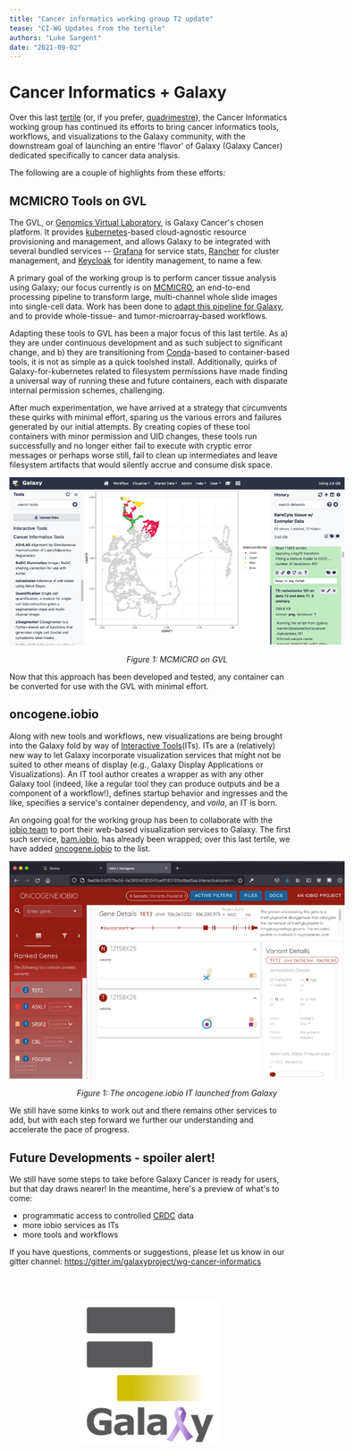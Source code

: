 ```yaml
---
title: "Cancer informatics working group T2 update"
tease: "CI-WG Updates from the tertile"
authors: "Luke Sargent"
date: "2021-09-02"
---
```


# Cancer Informatics + Galaxy
Over this last [tertile](https://en.wiktionary.org/wiki/tertile) (or, if you prefer, [quadrimestre](https://en.wiktionary.org/wiki/quadrimestre)), the Cancer Informatics working group has continued its efforts to bring cancer informatics tools, workflows, and visualizations to the Galaxy community, with the downstream goal of launching an entire 'flavor' of Galaxy (Galaxy Cancer) dedicated specifically to cancer data analysis.

The following are a couple of highlights from these efforts:

## MCMICRO Tools on GVL
The GVL, or [Genomics Virtual Laboratory](https://www.gvl.org.au/), is Galaxy Cancer's chosen platform. It provides [kubernetes](https://kubernetes.io/)-based cloud-agnostic resource provisioning and management, and allows Galaxy to be integrated with several bundled services -- [Grafana](https://grafana.com/) for service stats, [Rancher](https://rancher.com/) for cluster management, and [Keycloak](https://www.keycloak.org/) for identity management, to name a few.

A primary goal of the working group is to perform cancer tissue analysis using Galaxy; our focus currently is on [MCMICRO](https://mcmicro.org/), an end-to-end processing pipeline to transform large, multi-channel whole slide images into single-cell data. Work has been done to [adapt this pipeline for Galaxy](https://mcmicro.org/galaxy/), and to provide whole-tissue- and tumor-microarray-based workflows.

Adapting these tools to GVL has been a major focus of this last tertile. As a) they are under continuous development and as such subject to significant change, and b) they are transitioning from [Conda](https://docs.conda.io/en/latest/)-based to container-based tools, it is not as simple as a quick toolshed install. Additionally, quirks of Galaxy-for-kubernetes related to filesystem permissions have made finding a universal way of running these and future containers, each with disparate internal permission schemes, challenging.

After much experimentation, we have arrived at a strategy that circumvents these quirks with minimal effort, sparing us the various errors and failures generated by our initial attempts. By creating copies of these tool containers with minor permission and UID changes, these tools run successfully and no longer either fail to execute with cryptic error messages or perhaps worse still, fail to clean up intermediates and leave filesystem artifacts that would silently accrue and consume disk space.

<div style="text-align:center;width:600px;margin-left: auto;margin-right: auto;">

![A completed MCMICRO run showing a map of cell-states](mcmicro.png)

*Figure 1: MCMICRO on GVL*

</div>

Now that this approach has been developed and tested, any container can be converted for use with the GVL with minimal effort.


## oncogene.iobio
Along with new tools and workflows, new visualizations are being brought into the Galaxy fold by way of [Interactive Tools](https://training.galaxyproject.org/training-material/topics/admin/tutorials/interactive-tools/slides.html)(ITs). ITs are a (relatively) new way to let Galaxy incorporate visualization services that might not be suited to other means of display (e.g., Galaxy Display Applications or Visualizations). An IT tool author creates a wrapper as with any other Galaxy tool (indeed, like a regular tool they can produce outputs and be a component of a workflow!), defines startup behavior and ingresses and the like, specifies a service's container dependency, and *voila*, an IT is born.

An ongoing goal for the working group has been to collaborate with the [iobio team](https://iobio.io/about.html) to port their web-based visualization services to Galaxy. The first such service, [bam.iobio](https://bam.iobio.io), has already been wrapped; over this last tertile, we have added [oncogene.iobio](http://oncogene.iobio.io) to the list.

<div style="text-align:center;width:600px;margin-left: auto;margin-right: auto;">

![The oncogene.iobio IT launched from Galaxy](oncogene.png)

*Figure 1: The oncogene.iobio IT launched from Galaxy*

</div>

We still have some kinks to work out and there remains other services to add, but with each step forward we further our understanding and accelerate the pace of progress.

## Future Developments - spoiler alert!

We still have some steps to take before Galaxy Cancer is ready for users, but that day draws nearer! In the meantime, here's a preview of what's to come:
- programmatic access to controlled [CRDC](https://datacommons.cancer.gov/) data
- more iobio services as ITs
- more tools and workflows

If you have questions, comments or suggestions, please let us know in our gitter channel: https://gitter.im/galaxyproject/wg-cancer-informatics


<br />
<br />
<div style="width:250px;margin-left: auto;margin-right: auto;">

![ ](ci_logo.png)

</div>